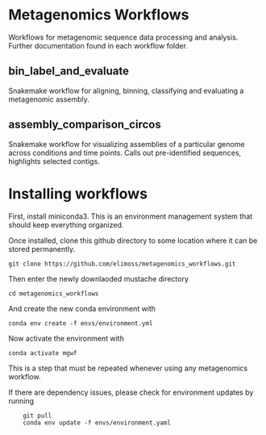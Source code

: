 # Metagenomics Workflows
Workflows for metagenomic sequence data processing and analysis.  Further documentation found in each workflow folder.

## bin_label_and_evaluate

Snakemake workflow for aligning, binning, classifying and evaluating a
metagenomic assembly.

## assembly_comparison_circos
Snakemake workflow for visualizing assemblies of a particular genome across conditions and time points.  Calls out pre-identified sequences, highlights selected contigs.



# Installing workflows

First, install miniconda3. This is an environment management system that should keep everything organized.

Once installed, clone this github directory to some location where it can be stored permanently.

    git clone https://github.com/elimoss/metagenomics_workflows.git

Then enter the newly downlaoded mustache directory

    cd metagenomics_workflows

And create the new conda environment with

    conda env create -f envs/environment.yml

Now activate the environment with

    conda activate mgwf


This is a step that must be repeated whenever using any metagenomics workflow.


If there are dependency issues, please check for environment updates by running

		git pull
		conda env update -f envs/environment.yaml
